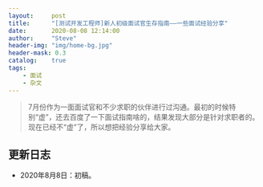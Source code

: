 ```yaml
---
layout:     post
title:      "[测试开发工程师]新人初级面试官生存指南——一些面试经验分享"
date:       2020-08-08 12:14:00
author:     "Steve"
header-img: "img/home-bg.jpg"
header-mask: 0.3
catalog:    true
tags:
    - 面试
    - 杂文
---
```



> 7月份作为一面面试官和不少求职的伙伴进行过沟通。最初的时候特别“虚”，还去百度了一下面试指南啥的，结果发现大部分是针对求职者的。现在已经不“虚”了，所以想把经验分享给大家。

## 

## 更新日志
- 2020年8月8日：初稿。